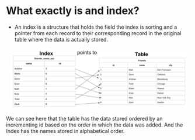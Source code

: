 # What exactly is and index?

* An index is a structure that holds the field the index is sorting and a pointer from each record to their corresponding record in the original table where the data is actually stored.

![Index points to original table](./images/index_points_to_table.webp)

We can see here that the table has the data stored ordered by an incrementing id based on the order in which the data was added. And the Index has the names stored in alphabetical order.